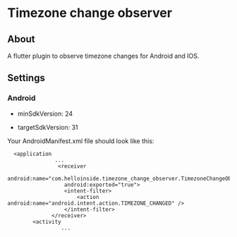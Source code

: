 # Timezone change observer

## About
A flutter plugin to observe timezone changes for Android and IOS.

## Settings

### Android
- minSdkVersion: 24

- targetSdkVersion: 31

Your AndroidManifest.xml file should look like this:

```
  <application
	           ...
                <receiver
                  android:name="com.helloinside.timezone_change_observer.TimezoneChangeObserverPlugin"
                  android:exported="true">
                  <intent-filter>
                      <action android:name="android.intent.action.TIMEZONE_CHANGED" />
                  </intent-filter>
              </receiver>
        <activity
		         ...

```
